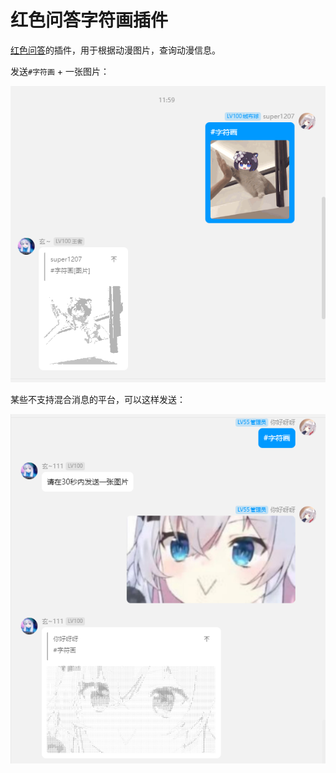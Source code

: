 # 红色问答字符画插件

[红色问答](https://github.com/super1207/redreply)的插件，用于根据动漫图片，查询动漫信息。

发送`#字符画` + 一张图片：

![alt text](image.png)

某些不支持混合消息的平台，可以这样发送：

![alt text](image-1.png)

